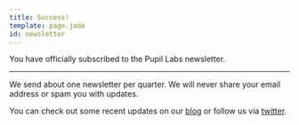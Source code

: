 ```yaml
---
title: Success!
template: page.jade
id: newsletter
---
```


You have officially subscribed to the Pupil Labs newsletter.

----------

We send about one newsletter per quarter. We will never share your email address or spam you with updates.



You can check out some recent updates on our [blog](/blog) or follow us via [twitter](https://twitter.com/pupil_labs). 
